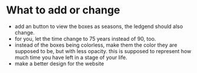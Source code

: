 
# What to add or change

- add an button to view the boxes as seasons, the ledgend should also change.
- for you, let the time change to 75 years instead of 90, too.
- instead of the boxes being colorless, make them the color they are supposed to be, but with less opacity. this is supposed to represent how much time you have left in a stage of your life.
- make a better design for the website

